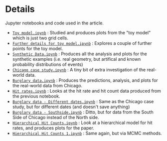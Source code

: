 # Details

Jupyter notebooks and code used in the article.

- [`Toy model.ipynb`](Toy%20model.ipynb) : Studied and produces plots from the "toy model" which is just two grid cells.
- [`Further details for toy model.ipynb`](Further%20details%20for%20toy%20model.ipynb) : Explores a couple of further points for the toy model.
- [`Synthetic Data.ipynb`](Synthetic%20Data.ipynb) : Produces all the analysis and plots for the synthetic examples (i.e. real geometry, but artifical and known probability distributions of events)
- [`Chicago case study.ipynb`](Chicago%20case%20study.ipynb) : A tiny bit of extra investigation of the real-world data.
- [`Burglary data.ipynb`](Burglary%20data.ipynb) : Produces the predictions, analysis, and plots for the real-world data from Chicago.
- [`Hit rates.ipynb`](Hit%20rates.ipynb) : Looks at the hit rate and hit count data produced from the previous notebook.
- [`Burglary data - Different dates.ipynb`](Burglary%20data%20-%20Different%20dates.ipynb) : Same as the Chicago case study, but for different dates (and doesn't save anything)
- [`Burglary data - Southside.ipynb`](Burglary%20data%20-%20Southside.ipynb) : Ditto, but for data from the South Side of Chicago instead of the North side.
- [`Hierarchical Hit Counts.ipynb`](Hierarchical%20Hit%20Counts.ipynb) : Look at a hierarchical model for hit rates, and produces plots for the paper.
- [`Hierarchical Hit Counts 1.ipynb`](Hierarchical%20Hit%20Counts%201.ipynb) : Same again, but via MCMC methods.




